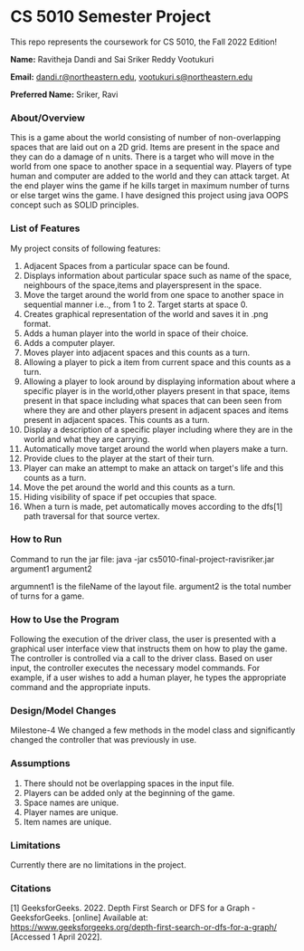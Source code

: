# CS 5010 Semester Project

This repo represents the coursework for CS 5010, the Fall 2022 Edition!

**Name:** Ravitheja Dandi and Sai Sriker Reddy Vootukuri

**Email:**  dandi.r@northeastern.edu, vootukuri.s@northeastern.edu

**Preferred Name:** Sriker, Ravi

### About/Overview

This is a game about the world consisting of number of non-overlapping spaces that are laid out on a 2D grid. Items are present in the space and they can do a damage of n units. There is a target who will move in the world from one space to another space in a sequential way. Players of type human and computer are added to the world and they can attack target. At the end player wins the game if he kills target in maximum number of turns or else target wins the game. I have designed this project using java OOPS concept such as SOLID principles.

### List of Features

My project consits of following features:
1. Adjacent Spaces from a particular space can be found.
2. Displays information about particular space such as name of the space, neighbours of the space,items and playerspresent in the space.
3. Move the target around the world from one space to another space in sequential manner i.e.., from 1 to 2. Target starts at space 0.
4. Creates graphical representation of the world and saves it in .png format.
5. Adds a human player into the world in space of their choice.
6. Adds a computer player.
7. Moves player into adjacent spaces and this counts as a turn.
8. Allowing a player to pick a item from current space and this counts as a turn.
9. Allowing a player to look around by displaying information about where a specific player is in the world,other players present in that space, items present in that space including what spaces that can been seen from where they are and other players present in adjacent spaces and items present in adjacent spaces. This counts as a turn.
10. Display a description of a specific player including where they are in the world and what they are carrying.
11. Automatically move target around the world when players make a turn.
12. Provide clues to the player at the start of their turn.
13. Player can make an attempt to make an attack on target's life and this counts as a turn.
14. Move the pet around the world and this counts as a turn.
15. Hiding visibility of space if pet occupies that space.
16. When a turn is made, pet automatically moves according to the dfs[1] path traversal for that source vertex.

### How to Run

Command to run the jar file:
java -jar cs5010-final-project-ravisriker.jar argument1 argument2

argumnent1 is the fileName of the layout file.
argument2 is the total number of turns for a game.

### How to Use the Program

Following the execution of the driver class, the user is presented with a graphical user interface view that instructs them on how to play the game. The controller is controlled via a call to the driver class. Based on user input, the controller executes the necessary model commands. For example, if a user wishes to add a human player, he types the appropriate command and the appropriate inputs.


### Design/Model Changes

Milestone-4 We changed a few methods in the model class and significantly changed the controller that was previously in use.

### Assumptions

1. There should not be overlapping spaces in the input file.
2. Players can be added only at the beginning of the game.
3. Space names are unique.
4. Player names are unique.
5. Item names are unique.

### Limitations

 Currently there are no limitations in the project.

### Citations

[1] GeeksforGeeks. 2022. Depth First Search or DFS for a Graph - GeeksforGeeks. [online] Available at: <https://www.geeksforgeeks.org/depth-first-search-or-dfs-for-a-graph/> [Accessed 1 April 2022].



